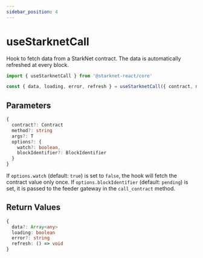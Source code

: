 ```yaml
---
sidebar_position: 4
---
```


# useStarknetCall

Hook to fetch data from a StarkNet contract. The data is automatically refreshed at every block.

```typescript
import { useStarknetCall } from '@starknet-react/core'

const { data, loading, error, refresh } = useStarknetCall({ contract, method, args })
```

## Parameters

```typescript
{
  contract?: Contract
  method?: string
  args?: T
  options?: {
    watch?: boolean,
    blockIdentifier?: BlockIdentifier
  }
}
```

If `options.watch` (default: `true`) is set to `false`, the hook will fetch the
contract value only once.
If `options.blockIdentifier` (default: `pending`) is set, it is passed to the feeder gateway in the `call_contract` method.

## Return Values

```typescript
{
  data?: Array<any>
  loading: boolean
  error?: string
  refresh: () => void
}
```
